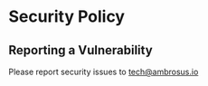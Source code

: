 # Security Policy

## Reporting a Vulnerability

Please report security issues to <tech@ambrosus.io>
